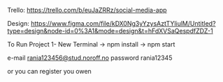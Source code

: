 Trello: https://trello.com/b/euJaZRRz/social-media-app

Design: https://www.figma.com/file/kDX0Ng3yYzysAztTYliulM/Untitled?type=design&node-id=0%3A1&mode=design&t=hFdXVSaQespdfZDZ-1


To Run Project
1- New Terminal -> npm install -> npm start



e-mail   rania123456@stud.noroff.no
password  rania12345

or you can register you owen 
